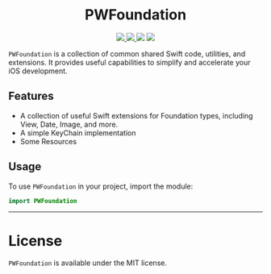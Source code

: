 <h1 align="center">
    PWFoundation
</h1>

<p align="center">
    <a href="https://github.com/pwoessner/PWFoundation/blob/main/LICENSE">
        <img src="https://img.shields.io/badge/License-MIT-blue.svg">
    </a>
    <a href="https://github.com/pwoessner/PWFoundation/actions/workflows/swift.yml">
        <img src="https://github.com/pwoessner/PWFoundation/actions/workflows/swift.yml/badge.svg?branch=main">
    </a>
    <img src="https://img.shields.io/badge/platform-iOS-lightgrey.svg">
    <img src="https://img.shields.io/badge/Swift-5.7-F16D39.svg">
</p>

`PWFoundation` is a collection of common shared Swift code, utilities, and extensions. It provides useful capabilities to simplify and accelerate your iOS development.

## Features

- A collection of useful Swift extensions for Foundation types, including View, Date, Image, and more.
- A simple KeyChain implementation
- Some Resources

## Usage
To use `PWFoundation` in your project, import the module:

```swift
import PWFoundation
```

---
# License
`PWFoundation` is available under the MIT license.
